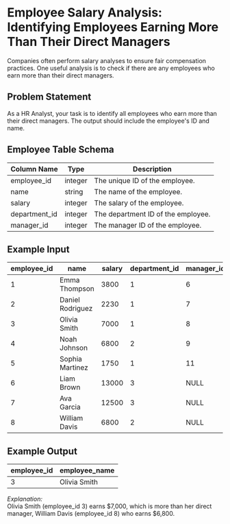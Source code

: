 # Employee Salary Analysis: Identifying Employees Earning More Than Their Direct Managers

Companies often perform salary analyses to ensure fair compensation practices. One useful analysis is to check if there are any employees who earn more than their direct managers.

## Problem Statement

As a HR Analyst, your task is to identify all employees who earn more than their direct managers. The output should include the employee's ID and name.

## Employee Table Schema

| Column Name    | Type    | Description                               |
| -------------- | ------- | ----------------------------------------- |
| employee_id    | integer | The unique ID of the employee.            |
| name           | string  | The name of the employee.                 |
| salary         | integer | The salary of the employee.               |
| department_id  | integer | The department ID of the employee.        |
| manager_id     | integer | The manager ID of the employee.           |

## Example Input

| employee_id | name             | salary | department_id | manager_id |
| ----------- | ---------------- | ------ | ------------- | ---------- |
| 1           | Emma Thompson    | 3800   | 1             | 6          |
| 2           | Daniel Rodriguez | 2230   | 1             | 7          |
| 3           | Olivia Smith     | 7000   | 1             | 8          |
| 4           | Noah Johnson     | 6800   | 2             | 9          |
| 5           | Sophia Martinez  | 1750   | 1             | 11         |
| 6           | Liam Brown       | 13000  | 3             | NULL       |
| 7           | Ava Garcia       | 12500  | 3             | NULL       |
| 8           | William Davis    | 6800   | 2             | NULL       |

## Example Output

| employee_id | employee_name |
| ----------- | ------------- |
| 3           | Olivia Smith  |

*Explanation:*  
Olivia Smith (employee_id 3) earns $7,000, which is more than her direct manager, William Davis (employee_id 8) who earns $6,800.

